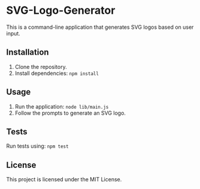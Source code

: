 # SVG-Logo-Generator

This is a command-line application that generates SVG logos based on user input.

## Installation

1. Clone the repository.
2. Install dependencies: `npm install`

## Usage

1. Run the application: `node lib/main.js`
2. Follow the prompts to generate an SVG logo.

## Tests

Run tests using: `npm test`

## License

This project is licensed under the MIT License.
